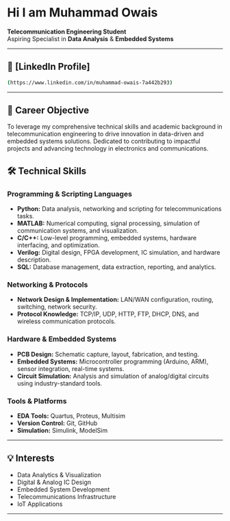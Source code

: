 # Hi I am Muhammad Owais

**Telecommunication Engineering Student**  
Aspiring Specialist in **Data Analysis** & **Embedded Systems**

---

## 🔗 [LinkedIn Profile]
```bash
(https://www.linkedin.com/in/muhammad-owais-7a442b293)
```
---

## 🎯 Career Objective
To leverage my comprehensive technical skills and academic background in telecommunication engineering to drive innovation in data-driven and embedded systems solutions. Dedicated to contributing to impactful projects and advancing technology in electronics and communications.

## 🛠️ Technical Skills

### Programming & Scripting Languages
- **Python:** Data analysis, networking and scripting for telecommunications tasks.
- **MATLAB:** Numerical computing, signal processing, simulation of communication systems, and visualization.
- **C/C++:** Low-level programming, embedded systems, hardware interfacing, and optimization.
- **Verilog:** Digital design, FPGA development, IC simulation, and hardware description.
- **SQL:** Database management, data extraction, reporting, and analytics.

### Networking & Protocols
- **Network Design & Implementation:** LAN/WAN configuration, routing, switching, network security.
- **Protocol Knowledge:** TCP/IP, UDP, HTTP, FTP, DHCP, DNS, and wireless communication protocols.

### Hardware & Embedded Systems
- **PCB Design:** Schematic capture, layout, fabrication, and testing.
- **Embedded Systems:** Microcontroller programming (Arduino, ARM), sensor integration, real-time systems.
- **Circuit Simulation:** Analysis and simulation of analog/digital circuits using industry-standard tools.

### Tools & Platforms
- **EDA Tools:** Quartus, Proteus, Multisim
- **Version Control:** Git, GitHub
- **Simulation:** Simulink, ModelSim

---

## 💡 Interests
- Data Analytics & Visualization
- Digital & Analog IC Design
- Embedded System Development
- Telecommunications Infrastructure
- IoT Applications

---
